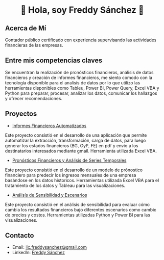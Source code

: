 <div align="center">
<h1 align="center">👋 Hola, soy Freddy Sánchez 👋</h1>
</div>

## Acerca de Mí
<p>Contador público certificado con experiencia supervisando las actividades financieras de las empresas.</p>

## Entre mis competencias claves
<p>Se encuentran la realización de pronósticos financieros, análisis de datos financieros y creación de informes financieros, 
me siento comodo con la tecnología disponible para el analisis de datos por lo que utilizo las herramientas disponibles como 
Tableu, Power BI, Power Query, Excel VBA y Python  para preparar, procesar, analizar los datos, comunicar los hallazgos y 
ofrecer recomendaciones.</p>

## Proyectos
- [Informes Financieros Automatizados](#)
<p>Este proyecto consistió en el desarrollo de una aplicación que permite automatizar la extracción, transformación, carga de datos, para luego generar los estados financieros (BG, GyP, FE) en pdf y envio a los destinatarios interesados mediante gmail. Herramienta utilizada Excel VBA.</p>

- [Pronósticos Financieros y Análisis de Series Temporales](#)
<p>Este proyecto consistió en el desarrollo de un modelo de prónostico financiero para predecir los ingresos mensuales de una empresa basándose en los datos historicos. Herramientas utilizada Excel VBA para el tratamiento de los datos y Tableau para las visualizaciones.</p>

- [Análisís de Sensibilidad y Escenarios](#)
<p>Este proyecto consistió en el análisis de sensibilidad para evaluar cómo cambia los resultados financieros bajo diferentes escenarios como cambio de precios y costos. Herramientas utilizadas Python y Power BI para las visualizaciones.</p>

## Contacto
- Email: lic.freddysanchez@gmail.com
- LinkedIn: [Freddy Sánchez](https://www.linkedin.com/in/freddysanchezaguero)
